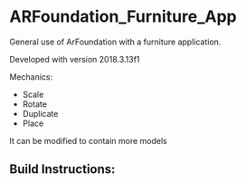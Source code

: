# ARFoundation_Furniture_App
General use of ArFoundation with a furniture application.

Developed with version 2018.3.13f1

Mechanics: 
  - Scale
  - Rotate
  - Duplicate
  - Place

It can be modified to contain more models

Build Instructions:
  -----------------------
  
